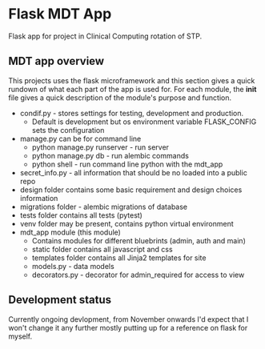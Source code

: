 # Flask MDT App

Flask app for project in Clinical Computing rotation of STP. 

## MDT app overview

This projects uses the flask microframework and this section gives a quick rundown of what 
each part of the app is used for. For each module, the __init__ file gives a quick description
of the module's purpose and function. 

- condif.py - stores settings for testing, development and production.
    - Default is development but os environment variable FLASK_CONFIG
      sets the configuration
- manage.py can be for command line
    - python manage.py runserver - run server
    - python manage.py db - run alembic commands
    - python shell - run command line python with the mdt_app
- secret_info.py - all information that should be no loaded into a public repo
- design folder contains some basic requirement and design choices information
- migrations folder - alembic migrations of database
- tests folder contains all tests (pytest)
- venv folder may be present, contains python virtual environment
- mdt_app module (this module)
    - Contains modules for different bluebrints (admin, auth and main)
    - static folder contains all javascript and css
    - templates folder contains all Jinja2 templates for site
    - models.py - data models
    - decorators.py - decorator for admin_required for access to view
    

## Development status

Currently ongoing devlopment, from November onwards I'd expect that I won't change it any further
mostly putting up for a reference on flask for myself. 